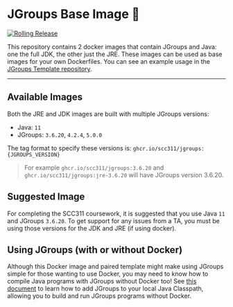 # JGroups Base Image 🐳

[![Rolling Release](https://github.com/scc311/jgroups-base-image/actions/workflows/rolling.yml/badge.svg?branch=main)](https://github.com/scc311/jgroups-base-image/actions/workflows/rolling.yml)

This repository contains 2 docker images that contain JGroups and Java: one the full JDK, the other just the JRE. These images can be used as base images for your own Dockerfiles. You can see an example usage in the [JGroups Template repository](https://github.com/scc311/jgroups-template).

---

## Available Images

Both the JRE and JDK images are built with multiple JGroups versions:

 - Java: `11`
 - JGroups: `3.6.20`, `4.2.4`, `5.0.0`

The tag format to specify these versions is: `ghcr.io/scc311/jgroups:{JGROUPS_VERSION}`

> For example `ghcr.io/scc311/jgroups:3.6.20` and `ghcr.io/scc311/jgroups:jre-3.6.20` will have JGroups version 3.6.20.

## Suggested Image

For completing the SCC311 coursework, it is suggested that you use Java `11` and JGroups `3.6.20`. To get support for any issues from a TA, you must be using those versions for the JDK and JRE (if using docker).

## Using JGroups (with or without Docker)

Although this Docker image and paired template might make using JGroups simple for those wanting to use Docker, you may need to know how to compile Java programs with JGroups without Docker too! See [this document](./TUTORIAL.md) to learn how to add JGroups to your local Java Classpath, allowing you to build and run JGroups programs without Docker.
